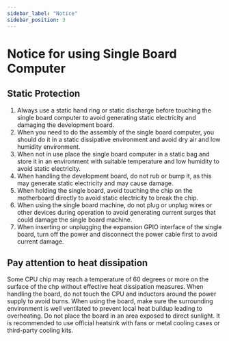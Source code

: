 ```yaml
---
sidebar_label: "Notice"
sidebar_position: 3
---
```


# Notice for using Single Board Computer

## Static Protection

1. Always use a static hand ring or static discharge before touching the single board computer to avoid generating static electricity and damaging the development board.
2. When you need to do the assembly of the single board computer, you should do it in a static dissipative environment and avoid dry air and low humidity environment.
3. When not in use place the single board computer in a static bag and store it in an environment with suitable temperature and low humidity to avoid static electricity.
4. When handling the development board, do not rub or bump it, as this may generate static electricity and may cause damage.
5. When holding the single board, avoid touching the chip on the motherboard directly to avoid static electricity to break the chip.
6. When using the single board machine, do not plug or unplug wires or other devices during operation to avoid generating current surges that could damage the single board machine.
7. When inserting or unplugging the expansion GPIO interface of the single board, turn off the power and disconnect the power cable first to avoid current damage.

## Pay attention to heat dissipation

Some CPU chip may reach a temperature of 60 degrees or more on the surface of the chp without effective heat dissipation measures. When handling the board, do not touch the CPU and inductors around the power supply to avoid burns. When using the board, make sure the surrounding environment is well ventilated to prevent local heat buildup leading to overheating. Do not place the board in an area exposed to direct sunlight. It is recommended to use official heatsink with fans or metal cooling cases or third-party cooling kits.
